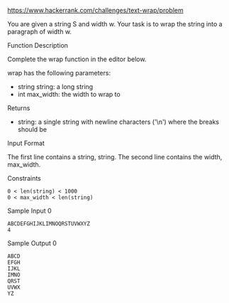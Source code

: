 https://www.hackerrank.com/challenges/text-wrap/problem

You are given a string S and width w.
Your task is to wrap the string into a paragraph of width w.

Function Description

Complete the wrap function in the editor below.

wrap has the following parameters:

* string string: a long string
* int max_width: the width to wrap to

Returns

* string: a single string with newline characters ('\n') where the breaks should be

Input Format

The first line contains a string, string.
The second line contains the width, max_width.

Constraints
```
0 < len(string) < 1000
0 < max_width < len(string)
```
Sample Input 0
```
ABCDEFGHIJKLIMNOQRSTUVWXYZ
4
```
Sample Output 0
```
ABCD
EFGH
IJKL
IMNO
QRST
UVWX
YZ
```
